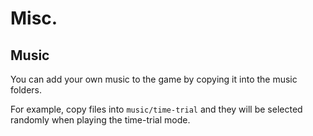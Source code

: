 # Misc.

## Music

You can add your own music to the game by copying it into the music folders.

For example, copy files into `music/time-trial` and they will be selected randomly when playing the time-trial mode.
